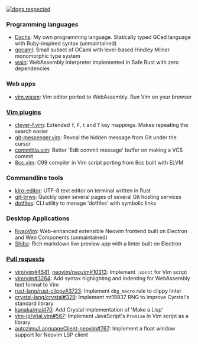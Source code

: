 [![dogs respected](https://img.shields.io/badge/dogs-respected-brightgreen.svg?longCache=true&style=flat)](https://github.com/rhysd)

### Programming languages

- [Dachs](https://github.com/rhysd/Dachs): My own programming language. Statically typed GCed language with Ruby-inspired syntax (unmaintained)
- [gocaml](https://github.com/rhysd/gocaml): Small subset of OCaml with level-based Hindley Milner monomorphic type system
- [wain](https://github.com/rhysd/gocaml): WebAssembly interpreter implemented in Safe Rust with zero dependencies

### Web apps

- [vim.wasm](https://github.com/rhysd/vim.wasm): Vim editor ported to WebAssembly. Run Vim on your browser

### [Vim plugins](https://github.com/search?q=user%3Arhysd+language%3Avim&type=Repositories)

- [clever-f.vim](https://github.com/rhysd/clever-f.vim): Extended `f`, `F`, `t` and `T` key mappings. Makes repeating the search easier
- [git-messenger.vim](https://github.com/rhysd/git-messenger.vim): Reveal the hidden message from Git under the cursor
- [committia.vim](https://github.com/rhysd/committia.vim): Better 'Edit commit message' buffer on making a VCS commit
- [8cc.vim](https://github.com/rhysd/8cc.vim): C99 compiler in Vim script porting from 8cc built with ELVM

### Commandline tools

- [kiro-editor](https://github.com/rhysd/kiro-editor): UTF-8 text editor on terminal written in Rust
- [git-brws](https://github.com/rhysd/git-brws): Quickly open several pages of several Git hosting services
- [dotfiles](https://github.com/rhysd/dotfiles): CLI utility to manage 'dotfiles' with symbolic links

### Desktop Applications

- [NyaoVim](https://github.com/rhysd/NyaoVim): Web-enhanced extensible Neovim frontend built on Electron and Web Components (unmaintained)
- [Shiba](https://github.com/rhysd/Shiba): Rich markdown live preview app with a linter built on Electron

### [Pull requests](https://github.com/search?q=sort%3Areactions-%2B1+author%3Arhysd+type%3Apr+-user%3Arhysd&type=Issues)

- [vim/vim#4541](https://github.com/vim/vim/pull/4541), [neovim/neovim#10313](https://github.com/neovim/neovim/pull/10313): Implement `:const` for Vim script
- [vim/vim#3264](https://github.com/vim/vim/pull/3264): Add syntax highlighting and indenting for WebAssembly text format to Vim
- [rust-lang/rust-clippy#3723](https://github.com/rust-lang/rust-clippy/pull/3723): Implement `dbg_macro` rule to clippy linter
- [crystal-lang/crystal#329](https://github.com/crystal-lang/crystal/pull/329): Implement mt19937 RNG to improve Cyrstal's standard library
- [kanaka/mal#70](https://github.com/kanaka/mal/pull/70): Add Crystal implementation of 'Make a Lisp'
- [vim-jp/vital.vim#567](https://github.com/vim-jp/vital.vim/pull/567): Implement JavaScript's `Promise` in Vim script as a library
- [autozimu/LanguageClient-neovim#767](https://github.com/autozimu/LanguageClient-neovim/pull/767): Implement a float window support for Neovim LSP client
